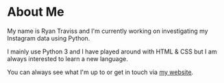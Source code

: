 # About Me

<!--
**ryantraviss/ryantraviss** is a ✨ _special_ ✨ repository because its `README.md` (this file) appears on your GitHub profile.

Here are some ideas to get you started:

- 🔭 I’m currently working on ...
- 🌱 I’m currently learning ...
- 👯 I’m looking to collaborate on ...
- 🤔 I’m looking for help with ...
- 💬 Ask me about ...
- 📫 How to reach me: ...
- 😄 Pronouns: ...
- ⚡ Fun fact: ...
-->

My name is Ryan Traviss and I'm currently working on investigating my Instagram data using Python.

I mainly use Python 3 and I have played around with HTML & CSS but I am always interested to learn a new language.

You can always see what I'm up to or get in touch via [my website](https://ryantraviss.github.io/).
